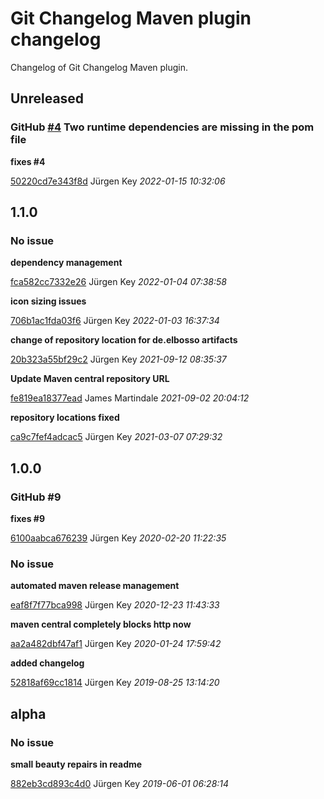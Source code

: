 # Git Changelog Maven plugin changelog

Changelog of Git Changelog Maven plugin.

## Unreleased
### GitHub [#4](https://github.com/elbosso/swinginspector/issues/4) Two runtime dependencies are missing in the pom file

**fixes #4**


[50220cd7e343f8d](https://github.com/elbosso/swinginspector/commit/50220cd7e343f8d) Jürgen Key *2022-01-15 10:32:06*


## 1.1.0
### No issue

**dependency management**


[fca582cc7332e26](https://github.com/elbosso/swinginspector/commit/fca582cc7332e26) Jürgen Key *2022-01-04 07:38:58*

**icon sizing issues**


[706b1ac1fda03f6](https://github.com/elbosso/swinginspector/commit/706b1ac1fda03f6) Jürgen Key *2022-01-03 16:37:34*

**change of repository location for de.elbosso artifacts**


[20b323a55bf29c2](https://github.com/elbosso/swinginspector/commit/20b323a55bf29c2) Jürgen Key *2021-09-12 08:35:37*

**Update Maven central repository URL**


[fe819ea18377ead](https://github.com/elbosso/swinginspector/commit/fe819ea18377ead) James Martindale *2021-09-02 20:04:12*

**repository locations fixed**


[ca9c7fef4adcac5](https://github.com/elbosso/swinginspector/commit/ca9c7fef4adcac5) Jürgen Key *2021-03-07 07:29:32*


## 1.0.0
### GitHub #9 

**fixes #9**


[6100aabca676239](https://github.com/elbosso/swinginspector/commit/6100aabca676239) Jürgen Key *2020-02-20 11:22:35*


### No issue

**automated maven release management**


[eaf8f7f77bca998](https://github.com/elbosso/swinginspector/commit/eaf8f7f77bca998) Jürgen Key *2020-12-23 11:43:33*

**maven central completely blocks http now**


[aa2a482dbf47af1](https://github.com/elbosso/swinginspector/commit/aa2a482dbf47af1) Jürgen Key *2020-01-24 17:59:42*

**added changelog**


[52818af69cc1814](https://github.com/elbosso/swinginspector/commit/52818af69cc1814) Jürgen Key *2019-08-25 13:14:20*


## alpha
### No issue

**small beauty repairs in readme**


[882eb3cd893c4d0](https://github.com/elbosso/swinginspector/commit/882eb3cd893c4d0) Jürgen Key *2019-06-01 06:28:14*



